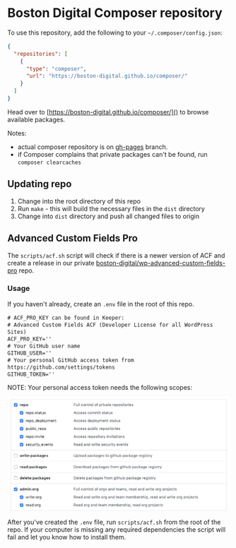 # Boston Digital Composer repository

To use this repository, add the following to your `~/.composer/config.json`:

```json
{
  "repositories": [
    {
      "type": "composer",
      "url": "https://boston-digital.github.io/composer/"
    }
  ]
}
```

Head over to [https://boston-digital.github.io/composer/]() to browse available packages.

Notes:

* actual composer repository is on [gh-pages](https://www.github.com/boston-digital/composer/tree/gh-pages) branch.
* if Composer complains that private packages can't be found, run `composer clearcaches`

## Updating repo

1. Change into the root directory of this repo
2. Run `make` - this will build the necessary files in the `dist` directory
3. Change into `dist` directory and push all changed files to origin

## Advanced Custom Fields Pro

The `scripts/acf.sh` script will check if there is a newer version of ACF and create
a release in our private [boston-digital/wp-advanced-custom-fields-pro](https://github.com/boston-digital/wp-advanced-custom-fields-pro)
repo.

### Usage
If you haven't already, create an `.env` file in the root of this repo. 

```shell script
# ACF_PRO_KEY can be found in Keeper:
# Advanced Custom Fields ACF (Developer License for all WordPress Sites)
ACF_PRO_KEY=''
# Your GitHub user name
GITHUB_USER=''
# Your personal GitHub access token from https://github.com/settings/tokens
GITHUB_TOKEN=''
```

NOTE: Your personal access token needs the following scopes:

![screenshot of access token scopes](images/personal_access_token.jpg)

After you've created the `.env` file, run `scripts/acf.sh` from the root of the repo. If
your computer is missing any required dependencies the script will fail and let you know
how to install them.
